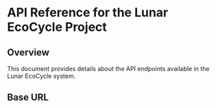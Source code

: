 # API Reference for the Lunar EcoCycle Project

## Overview
This document provides details about the API endpoints available in the Lunar EcoCycle system.

## Base URL
